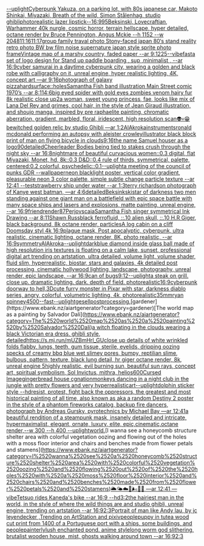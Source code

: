 [--uplight](https://www.ebank.nz/aiartgenerator?category=--uplight)[Cyberpunk Yakuza, on a parking lot, with 80s japanese car, Makoto Shinkai, Miyazaki, Breath of the wild, Simon Stålenhag, studio ghibli](https://www.ebank.nz/aiartgenerator?category=Cyberpunk%2520Yakuza%2C%2520on%2520a%2520parking%2520lot%2C%2520with%252080s%2520japanese%2520car%2C%2520Makoto%2520Shinkai%2C%2520Miyazaki%2C%2520Breath%2520of%2520the%2520wild%2C%2520Simon%2520St%C3%A5lenhag%2C%2520studio%2520ghibli)[photorealistic lazer lipstick--16:9](https://www.ebank.nz/aiartgenerator?category=photorealistic%2520lazer%2520lipstick--16%3A9)[95](https://www.ebank.nz/aiartgenerator?category=95)[Beksinski, Lovecraftian, Warhammer 40k nurgle, cosmic horror, terrain hellscape, hyper detailed, octane render by Bruce Pennington, Angus Mckie --h 1152 --w 2048](https://www.ebank.nz/aiartgenerator?category=Beksinski%2C%2520Lovecraftian%2C%2520Warhammer%252040k%2520nurgle%2C%2520cosmic%2520horror%2C%2520terrain%2520hellscape%2C%2520hyper%2520detailed%2C%2520octane%2520render%2520by%2520Bruce%2520Pennington%2C%2520Angus%2520Mckie%2520--h%25201152%2520--w%25202048)[11:16](https://www.ebank.nz/aiartgenerator?category=11%3A16)[11:17](https://www.ebank.nz/aiartgenerator?category=11%3A17)[group family traval photo Stony-faced japan 80‘s stand reality retro photo BW  bw film noise supernature japan style sprite  photo frame](https://www.ebank.nz/aiartgenerator?category=group%2520family%2520traval%2520photo%2520Stony-faced%2520japan%252080%E2%80%98s%2520stand%2520reality%2520retro%2520photo%2520BW%2520%2520bw%2520film%2520noise%2520supernature%2520japan%2520style%2520sprite%2520%2520photo%2520frame)[Vintage map of a marshy country, faded paper --ar 9:12](https://www.ebank.nz/aiartgenerator?category=Vintage%2520map%2520of%2520a%2520marshy%2520country%2C%2520faded%2520paper%2520--ar%25209%3A12)[25](https://www.ebank.nz/aiartgenerator?category=25)[--vibefast](https://www.ebank.nz/aiartgenerator?category=--vibefast)[a set of logo design for Stand up paddle boarding , sup ,minimalist , --ar 16:9](https://www.ebank.nz/aiartgenerator?category=a%2520set%2520of%2520logo%2520design%2520for%2520Stand%2520up%2520paddle%2520boarding%2520%2C%2520sup%2520%2Cminimalist%2520%2C%2520--ar%252016%3A9)[cyber samurai in a daytime cyberpunk city, wearing a golden and black robe with calligraphy on it, unreal engine, hyper realistic lighting, 4K, concept art —ar 9:16](https://www.ebank.nz/aiartgenerator?category=cyber%2520samurai%2520in%2520a%2520daytime%2520cyberpunk%2520city%2C%2520wearing%2520a%2520golden%2520and%2520black%2520robe%2520with%2520calligraphy%2520on%2520it%2C%2520unreal%2520engine%2C%2520hyper%2520realistic%2520lighting%2C%25204K%2C%2520concept%2520art%2520%E2%80%94ar%25209%3A16)[photograph of galaxy pizza](https://www.ebank.nz/aiartgenerator?category=photograph%2520of%2520galaxy%2520pizza)[hardsurface::](https://www.ebank.nz/aiartgenerator?category=hardsurface%3A%3A)[holes](https://www.ebank.nz/aiartgenerator?category=holes)[Samantha Fish band illustration Main Street comic 1970’s --ar 8:11](https://www.ebank.nz/aiartgenerator?category=Samantha%2520Fish%2520band%2520illustration%2520Main%2520Street%2520comic%25201970%E2%80%99s%2520--ar%25208%3A11)[4:6](https://www.ebank.nz/aiartgenerator?category=4%3A6)[big eyed spider with gold eyes zombies venom hairy fur 8k realistic close up](https://www.ebank.nz/aiartgenerator?category=big%2520eyed%2520spider%2520with%2520gold%2520eyes%2520zombies%2520venom%2520hairy%2520fur%25208k%2520realistic%2520close%2520up)[2](https://www.ebank.nz/aiartgenerator?category=2)[a woman, sweet young princess, fae, looks like mix of Lana Del Rey and grimes, cool hair, in the style of Jean Giraud illustration, and shoujo manga, inspired by pre raphaelite painting, chromatic aberration, gradient, marbled, floral, iridescent, high resolution scan](https://www.ebank.nz/aiartgenerator?category=a%2520woman%2C%2520sweet%2520young%2520princess%2C%2520fae%2C%2520looks%2520like%2520mix%2520of%2520Lana%2520Del%2520Rey%2520and%2520grimes%2C%2520cool%2520hair%2C%2520in%2520the%2520style%2520of%2520Jean%2520Giraud%2520illustration%2C%2520and%2520shoujo%2520manga%2C%2520inspired%2520by%2520pre%2520raphaelite%2520painting%2C%2520chromatic%2520aberration%2C%2520gradient%2C%2520marbled%2C%2520floral%2C%2520iridescent%2C%2520high%2520resolution%2520scan)[👽💀😁](https://www.ebank.nz/aiartgenerator?category=%F0%9F%91%BD%F0%9F%92%80%F0%9F%98%81)[bewitched golden relic by studio Ghibli —ar 1:2](https://www.ebank.nz/aiartgenerator?category=bewitched%2520golden%2520relic%2520by%2520studio%2520Ghibli%2520%E2%80%94ar%25201%3A2)[AlAkroka](https://www.ebank.nz/aiartgenerator?category=AlAkroka)[instruments](https://www.ebank.nz/aiartgenerator?category=instruments)[](https://www.ebank.nz/aiartgenerator?category=)[ronald mcdonald performing an autopsy with aleister crowley](https://www.ebank.nz/aiartgenerator?category=ronald%2520mcdonald%2520performing%2520an%2520autopsy%2520with%2520aleister%2520crowley)[illustrator black block print of man on flying bicycle in clouds](https://www.ebank.nz/aiartgenerator?category=illustrator%2520black%2520block%2520print%2520of%2520man%2520on%2520flying%2520bicycle%2520in%2520clouds)[9:16](https://www.ebank.nz/aiartgenerator?category=9%3A16)[the name Samuel houser as a logo](https://www.ebank.nz/aiartgenerator?category=the%2520name%2520Samuel%2520houser%2520as%2520a%2520logo)[90](https://www.ebank.nz/aiartgenerator?category=90)[detailed](https://www.ebank.nz/aiartgenerator?category=detailed)[Cheerleader Bodies being tied to stakes crush through the night sky --ar 16:8](https://www.ebank.nz/aiartgenerator?category=Cheerleader%2520Bodies%2520being%2520tied%2520to%2520stakes%2520crush%2520through%2520the%2520night%2520sky%2520--ar%252016%3A8)[nightmare of beautiful curvacious women::0.3 digital, flat Miyazaki, Monet, hd, 8k::0.3 D&D::0.4 rule of thirds, symmetrical, palette, centered:0.2 colorful, psychedelic::0.1](https://www.ebank.nz/aiartgenerator?category=nightmare%2520of%2520beautiful%2520curvacious%2520women%3A%3A0.3%2520digital%2C%2520flat%2520Miyazaki%2C%2520Monet%2C%2520hd%2C%25208k%3A%3A0.3%2520D%26D%3A%3A0.4%2520rule%2520of%2520thirds%2C%2520symmetrical%2C%2520palette%2C%2520centered%3A0.2%2520colorful%2C%2520psychedelic%3A%3A0.1)[--uplight](https://www.ebank.nz/aiartgenerator?category=--uplight)[a meeting of the council of punks GDR --wallpaper](https://www.ebank.nz/aiartgenerator?category=a%2520meeting%2520of%2520the%2520council%2520of%2520punks%2520GDR%2520--wallpaper)[neon blacklight poster, vertical color gradient, pleasurable neon 3 color palette, simple subtle change particle texture --ar 12:41 --test](https://www.ebank.nz/aiartgenerator?category=neon%2520blacklight%2520poster%2C%2520vertical%2520color%2520gradient%2C%2520pleasurable%2520neon%25203%2520color%2520palette%2C%2520simple%2520subtle%2520change%2520particle%2520texture%2520--ar%252012%3A41%2520--test)[strawberry ship under water --ar 1:3](https://www.ebank.nz/aiartgenerator?category=strawberry%2520ship%2520under%2520water%2520--ar%25201%3A3)[terry richardson photograph of Kanye west batman, —ar 4:6](https://www.ebank.nz/aiartgenerator?category=terry%2520richardson%2520photograph%2520of%2520Kanye%2520west%2520batman%2C%2520%E2%80%94ar%25204%3A6)[detailed](https://www.ebank.nz/aiartgenerator?category=detailed)[Beksinkski](https://www.ebank.nz/aiartgenerator?category=Beksinkski)[star of darkness two men standing against one giant man on a battlefield with epic space battle with many space ships and lasers and explosions, matte painting, unreal engine, --ar 16:9](https://www.ebank.nz/aiartgenerator?category=star%2520of%2520darkness%2520two%2520men%2520standing%2520against%2520one%2520giant%2520man%2520on%2520a%2520battlefield%2520with%2520epic%2520space%2520battle%2520with%2520many%2520space%2520ships%2520and%2520lasers%2520and%2520explosions%2C%2520matte%2520painting%2C%2520unreal%2520engine%2C%2520--ar%252016%3A9)[friend](https://www.ebank.nz/aiartgenerator?category=friend)[render](https://www.ebank.nz/aiartgenerator?category=render)[87](https://www.ebank.nz/aiartgenerator?category=87)[Perjovscaia](https://www.ebank.nz/aiartgenerator?category=Perjovscaia)[Samantha Fish singer symmetrical Ink Drawing --ar 8:11](https://www.ebank.nz/aiartgenerator?category=Samantha%2520Fish%2520singer%2520symmetrical%2520Ink%2520Drawing%2520--ar%25208%3A11)[Shawn Russ](https://www.ebank.nz/aiartgenerator?category=Shawn%2520Russ)[black ferrofluid, ::.10 alien skull, ::.10 H.R Giger, black background, 8k octane render, particles](https://www.ebank.nz/aiartgenerator?category=black%2520ferrofluid%2C%2520%3A%3A.10%2520alien%2520skull%2C%2520%3A%3A.10%2520H.R%2520Giger%2C%2520black%2520background%2C%25208k%2520octane%2520render%2C%2520particles)[A log cabin on a cliff Doomsday styl 4k 16:9](https://www.ebank.nz/aiartgenerator?category=A%2520log%2520cabin%2520on%2520a%2520cliff%2520Doomsday%2520styl%25204k%252016%3A9)[plague mask, Post apocalyptic, cyberpunk, ultra realistic, cinematic lighting, octane render, 8K, photo realistic, --ar 16:9](https://www.ebank.nz/aiartgenerator?category=plague%2520mask%2C%2520Post%2520apocalyptic%2C%2520cyberpunk%2C%2520ultra%2520realistic%2C%2520cinematic%2520lighting%2C%2520octane%2520render%2C%25208K%2C%2520photo%2520realistic%2C%2520--ar%252016%3A9)[symmetry](https://www.ebank.nz/aiartgenerator?category=symmetry)[AlAkroka](https://www.ebank.nz/aiartgenerator?category=AlAkroka)[--uplight](https://www.ebank.nz/aiartgenerator?category=--uplight)[dark](https://www.ebank.nz/aiartgenerator?category=dark)[blue diamond inside glass ball made of high resolution iris textures is floating on a calm lake, sunset, professional digital art trending on artstation, ultra detailed, volume light, volume shader, fluid slim, hyperrealistic, biostar, stars and galaxies, 4k detailed post processing, cinematic hollywood lighting, landscape, photography, unreal render, epic landscape, --ar 16:9](https://www.ebank.nz/aiartgenerator?category=blue%2520diamond%2520inside%2520glass%2520ball%2520made%2520of%2520high%2520resolution%2520iris%2520textures%2520is%2520floating%2520on%2520a%2520calm%2520lake%2C%2520sunset%2C%2520professional%2520digital%2520art%2520trending%2520on%2520artstation%2C%2520ultra%2520detailed%2C%2520volume%2520light%2C%2520volume%2520shader%2C%2520fluid%2520slim%2C%2520hyperrealistic%2C%2520biostar%2C%2520stars%2520and%2520galaxies%2C%25204k%2520detailed%2520post%2520processing%2C%2520cinematic%2520hollywood%2520lighting%2C%2520landscape%2C%2520photography%2C%2520unreal%2520render%2C%2520epic%2520landscape%2C%2520--ar%252016%3A9)[can of bugs](https://www.ebank.nz/aiartgenerator?category=can%2520of%2520bugs)[9:12](https://www.ebank.nz/aiartgenerator?category=9%3A12)[--uplight](https://www.ebank.nz/aiartgenerator?category=--uplight)[a steak on grill. close up. dramatic lighting. dark. depth of field. photorealistic](https://www.ebank.nz/aiartgenerator?category=a%2520steak%2520on%2520grill.%2520close%2520up.%2520dramatic%2520lighting.%2520dark.%2520depth%2520of%2520field.%2520photorealistic)[16:9](https://www.ebank.nz/aiartgenerator?category=16%3A9)[cyberpunk doorway to hell,3D](https://www.ebank.nz/aiartgenerator?category=cyberpunk%2520doorway%2520to%2520hell%2C3D)[cute furry monster in Pixar with star, darkness diablo series, angry, colorful, volumetric lighting, 4k, photorealistic](https://www.ebank.nz/aiartgenerator?category=cute%2520furry%2520monster%2520in%2520Pixar%2520with%2520star%2C%2520darkness%2520diablo%2520series%2C%2520angry%2C%2520colorful%2C%2520volumetric%2520lighting%2C%25204k%2C%2520photorealistic)[35mm](https://www.ebank.nz/aiartgenerator?category=35mm)[ryan spinney](https://www.ebank.nz/aiartgenerator?category=ryan%2520spinney)[4500](https://www.ebank.nz/aiartgenerator?category=4500)[--fast](https://www.ebank.nz/aiartgenerator?category=--fast)[--uplight](https://www.ebank.nz/aiartgenerator?category=--uplight)[gesell](https://www.ebank.nz/aiartgenerator?category=gesell)[postprocessing.](https://www.ebank.nz/aiartgenerator?category=postprocessing.)[gardener](https://www.ebank.nz/aiartgenerator?category=gardener)[The world map as a painting by Salvador Dali](https://www.ebank.nz/aiartgenerator?category=The%2520world%2520map%2520as%2520a%2520painting%2520by%2520Salvador%2520Dali)[a witch floating in the clouds wearing a black Victorian era dress, ghibli style, detailed](https://www.ebank.nz/aiartgenerator?category=a%2520witch%2520floating%2520in%2520the%2520clouds%2520wearing%2520a%2520black%2520Victorian%2520era%2520dress%2C%2520ghibli%2520style%2C%2520detailed)[<https://s.mj.run/mUZBmHrl_GU>](https://www.ebank.nz/aiartgenerator?category=%3Chttps%3A//s.mj.run/mUZBmHrl_GU%3E)[close up details of white wrinkled folds flabby, lungs, teeth, gum tissue, sterile, eyelids, dripping oozing specks of creamy bbq blue wet slimey pores, bumpy, reptilian slime, bulbous, pattern, texture, black lung detail, hr giger octane render, 8k, unreal engine 5](https://www.ebank.nz/aiartgenerator?category=close%2520up%2520details%2520of%2520white%2520wrinkled%2520folds%2520flabby%2C%2520lungs%2C%2520teeth%2C%2520gum%2520tissue%2C%2520sterile%2C%2520eyelids%2C%2520dripping%2520oozing%2520specks%2520of%2520creamy%2520bbq%2520blue%2520wet%2520slimey%2520pores%2C%2520bumpy%2C%2520reptilian%2520slime%2C%2520bulbous%2C%2520pattern%2C%2520texture%2C%2520black%2520lung%2520detail%2C%2520hr%2520giger%2520octane%2520render%2C%25208k%2C%2520unreal%2520engine%25205)[highly realistic, evil burning sun, beautiful sun rays, concept art, spiritual symbolism, Sol Invictus, mithra, helios](https://www.ebank.nz/aiartgenerator?category=highly%2520realistic%2C%2520evil%2520burning%2520sun%2C%2520beautiful%2520sun%2520rays%2C%2520concept%2520art%2C%2520spiritual%2520symbolism%2C%2520Sol%2520Invictus%2C%2520mithra%2C%2520helios)[600](https://www.ebank.nz/aiartgenerator?category=600)[Cursed Image](https://www.ebank.nz/aiartgenerator?category=Cursed%2520Image)[gingerbread house cgnation](https://www.ebank.nz/aiartgenerator?category=gingerbread%2520house%2520cgnation)[monkeys dancing in a night club in the jungle with pretty flowers and very hyperrealistic](https://www.ebank.nz/aiartgenerator?category=monkeys%2520dancing%2520in%2520a%2520night%2520club%2520in%2520the%2520jungle%2520with%2520pretty%2520flowers%2520and%2520very%2520hyperrealistic)[art](https://www.ebank.nz/aiartgenerator?category=art)[--uplight](https://www.ebank.nz/aiartgenerator?category=--uplight)[dolphin sticker style --hd](https://www.ebank.nz/aiartgenerator?category=dolphin%2520sticker%2520style%2520--hd)[resist, protest, fight back the oppressors, the greatest and most historical painting of all time, also known as aka a random Destiny 2 poster in the style of a phantom fireworks catalog, backup fire dancers, photograph by Andreas Gursky, pyrotechnics by Michael Bay —ar 12:41](https://www.ebank.nz/aiartgenerator?category=resist%2C%2520protest%2C%2520fight%2520back%2520the%2520oppressors%2C%2520the%2520greatest%2520and%2520most%2520historical%2520painting%2520of%2520all%2520time%2C%2520also%2520known%2520as%2520aka%2520a%2520random%2520Destiny%25202%2520poster%2520in%2520the%2520style%2520of%2520a%2520phantom%2520fireworks%2520catalog%2C%2520backup%2520fire%2520dancers%2C%2520photograph%2520by%2520Andreas%2520Gursky%2C%2520pyrotechnics%2520by%2520Michael%2520Bay%2520%E2%80%94ar%252012%3A41)[a beautiful rendition of a steampunk mask, insanely detailed and intricate, hypermaximalist, elegant, ornate, luxury, elite, epic,cinematic,octane render,--w 300 --h 400 --uplight](https://www.ebank.nz/aiartgenerator?category=a%2520beautiful%2520rendition%2520of%2520a%2520steampunk%2520mask%2C%2520insanely%2520detailed%2520and%2520intricate%2C%2520hypermaximalist%2C%2520elegant%2C%2520ornate%2C%2520luxury%2C%2520elite%2C%2520epic%2Ccinematic%2Coctane%2520render%2C--w%2520300%2520--h%2520400%2520--uplight)[world.](https://www.ebank.nz/aiartgenerator?category=world.)[I wanna see a honeycomb structure shelter area with colorful vegetation oozing and flowing out of the holes with a moss floor interior and chairs and benches made from flower petals and stamens](https://www.ebank.nz/aiartgenerator?category=I%2520wanna%2520see%2520a%2520honeycomb%2520structure%2520shelter%2520area%2520with%2520colorful%2520vegetation%2520oozing%2520and%2520flowing%2520out%2520of%2520the%2520holes%2520with%2520a%2520moss%2520floor%2520interior%2520and%2520chairs%2520and%2520benches%2520made%2520from%2520flower%2520petals%2520and%2520stamens)[🌥🌤☁️💨🌬🌊🌌  —ar 12:41 —vibe](https://www.ebank.nz/aiartgenerator?category=%F0%9F%8C%A5%F0%9F%8C%A4%E2%98%81%EF%B8%8F%F0%9F%92%A8%F0%9F%8C%AC%F0%9F%8C%8A%F0%9F%8C%8C%2520%2520%E2%80%94ar%252012%3A41%2520%E2%80%94vibe)[Tetsuo rides Kaneda's bike --ar 16:9 --hd](https://www.ebank.nz/aiartgenerator?category=Tetsuo%2520rides%2520Kaneda%27s%2520bike%2520--ar%252016%3A9%2520--hd)[3:2](https://www.ebank.nz/aiartgenerator?category=3%3A2)[the hairiest man in the world, in the style of where the wild things are and studio ghibli, unreal engine, trending on artstation --ar 16:9](https://www.ebank.nz/aiartgenerator?category=the%2520hairiest%2520man%2520in%2520the%2520world%2C%2520in%2520the%2520style%2520of%2520where%2520the%2520wild%2520things%2520are%2520and%2520studio%2520ghibli%2C%2520unreal%2520engine%2C%2520trending%2520on%2520artstation%2520--ar%252016%3A9)[2:3](https://www.ebank.nz/aiartgenerator?category=2%3A3)[Portrait of man like Andy lau, by jc leyendecker ,Trending on ArtStation and pixiv](https://www.ebank.nz/aiartgenerator?category=Portrait%2520of%2520man%2520like%2520Andy%2520lau%2C%2520by%2520jc%2520leyendecker%2520%2CTrending%2520on%2520ArtStation%2520and%2520pixiv)[people](https://www.ebank.nz/aiartgenerator?category=people)[puppy in tute](https://www.ebank.nz/aiartgenerator?category=puppy%2520in%2520tute)[a wood cut print from 1400 of a Portuguese port with a ships, some buildings, and people](https://www.ebank.nz/aiartgenerator?category=a%2520wood%2520cut%2520print%2520from%25201400%2520of%2520a%2520Portuguese%2520port%2520with%2520a%2520ships%2C%2520some%2520buildings%2C%2520and%2520people)[painterly](https://www.ebank.nz/aiartgenerator?category=painterly)[lush enchanted pond. anime style](https://www.ebank.nz/aiartgenerator?category=lush%2520enchanted%2520pond.%2520anime%2520style)[long worm god slithering, brutalist wooden house, mist, ghosts walking around town --ar 16:9](https://www.ebank.nz/aiartgenerator?category=long%2520worm%2520god%2520slithering%2C%2520brutalist%2520wooden%2520house%2C%2520mist%2C%2520ghosts%2520walking%2520around%2520town%2520--ar%252016%3A9)[2:3](https://www.ebank.nz/aiartgenerator?category=2%3A3)